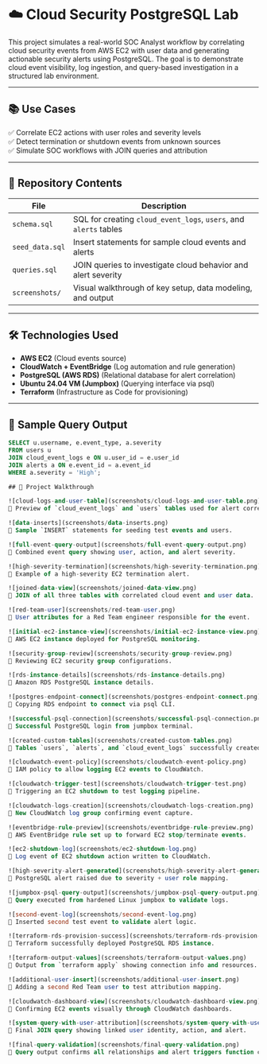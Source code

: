 # ☁️ Cloud Security PostgreSQL Lab

This project simulates a real-world SOC Analyst workflow by correlating cloud security events from AWS EC2 with user data and generating actionable security alerts using PostgreSQL. The goal is to demonstrate cloud event visibility, log ingestion, and query-based investigation in a structured lab environment.

---

## 📚 Use Cases

✅ Correlate EC2 actions with user roles and severity levels  
✅ Detect termination or shutdown events from unknown sources  
✅ Simulate SOC workflows with JOIN queries and attribution  

---

## 🧱 Repository Contents

| File              | Description                                                  |
|-------------------|--------------------------------------------------------------|
| `schema.sql`      | SQL for creating `cloud_event_logs`, `users`, and `alerts` tables |
| `seed_data.sql`   | Insert statements for sample cloud events and alerts         |
| `queries.sql`     | JOIN queries to investigate cloud behavior and alert severity |
| `screenshots/`    | Visual walkthrough of key setup, data modeling, and output   |

---

## 🛠️ Technologies Used

- **AWS EC2** (Cloud events source)  
- **CloudWatch + EventBridge** (Log automation and rule generation)  
- **PostgreSQL (AWS RDS)** (Relational database for alert correlation)  
- **Ubuntu 24.04 VM (Jumpbox)** (Querying interface via psql)  
- **Terraform** (Infrastructure as Code for provisioning)

---

## 🧪 Sample Query Output

```sql
SELECT u.username, e.event_type, a.severity
FROM users u
JOIN cloud_event_logs e ON u.user_id = e.user_id
JOIN alerts a ON e.event_id = a.event_id
WHERE a.severity = 'High';

## 📸 Project Walkthrough

![cloud-logs-and-user-table](screenshots/cloud-logs-and-user-table.png)  
📌 Preview of `cloud_event_logs` and `users` tables used for alert correlation.

![data-inserts](screenshots/data-inserts.png)  
📌 Sample `INSERT` statements for seeding test events and users.

![full-event-query-output](screenshots/full-event-query-output.png)  
📌 Combined event query showing user, action, and alert severity.

![high-severity-termination](screenshots/high-severity-termination.png)  
📌 Example of a high-severity EC2 termination alert.

![joined-data-view](screenshots/joined-data-view.png)  
📌 JOIN of all three tables with correlated cloud event and user data.

![red-team-user](screenshots/red-team-user.png)  
📌 User attributes for a Red Team engineer responsible for the event.

![initial-ec2-instance-view](screenshots/initial-ec2-instance-view.png)  
📌 AWS EC2 instance deployed for PostgreSQL monitoring.

![security-group-review](screenshots/security-group-review.png)  
📌 Reviewing EC2 security group configurations.

![rds-instance-details](screenshots/rds-instance-details.png)  
📌 Amazon RDS PostgreSQL instance details.

![postgres-endpoint-connect](screenshots/postgres-endpoint-connect.png)  
📌 Copying RDS endpoint to connect via psql CLI.

![successful-psql-connection](screenshots/successful-psql-connection.png)  
📌 Successful PostgreSQL login from jumpbox terminal.

![created-custom-tables](screenshots/created-custom-tables.png)  
📌 Tables `users`, `alerts`, and `cloud_event_logs` successfully created.

![cloudwatch-event-policy](screenshots/cloudwatch-event-policy.png)  
📌 IAM policy to allow logging EC2 events to CloudWatch.

![cloudwatch-trigger-test](screenshots/cloudwatch-trigger-test.png)  
📌 Triggering an EC2 shutdown to test logging pipeline.

![cloudwatch-logs-creation](screenshots/cloudwatch-logs-creation.png)  
📌 New CloudWatch log group confirming event capture.

![eventbridge-rule-preview](screenshots/eventbridge-rule-preview.png)  
📌 AWS EventBridge rule set up to forward EC2 stop/terminate events.

![ec2-shutdown-log](screenshots/ec2-shutdown-log.png)  
📌 Log event of EC2 shutdown action written to CloudWatch.

![high-severity-alert-generated](screenshots/high-severity-alert-generated.png)  
📌 PostgreSQL alert raised due to severity + user role mapping.

![jumpbox-psql-query-output](screenshots/jumpbox-psql-query-output.png)  
📌 Query executed from hardened Linux jumpbox to validate logs.

![second-event-log](screenshots/second-event-log.png)  
📌 Inserted second test event to validate alert logic.

![terraform-rds-provision-success](screenshots/terraform-rds-provision-success.png)  
📌 Terraform successfully deployed PostgreSQL RDS instance.

![terraform-output-values](screenshots/terraform-output-values.png)  
📌 Output from `terraform apply` showing connection info and resources.

![additional-user-insert](screenshots/additional-user-insert.png)  
📌 Adding a second Red Team user to test attribution mapping.

![cloudwatch-dashboard-view](screenshots/cloudwatch-dashboard-view.png)  
📌 Confirming EC2 events visually through CloudWatch dashboards.

![system-query-with-user-attribution](screenshots/system-query-with-user-attribution.png)  
📌 Final JOIN query showing linked user identity, action, and alert.

![final-query-validation](screenshots/final-query-validation.png)  
📌 Query output confirms all relationships and alert triggers function correctly.

